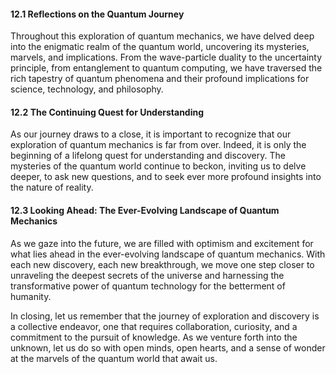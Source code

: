 
#### 12.1 Reflections on the Quantum Journey

Throughout this exploration of quantum mechanics, we have delved deep into the enigmatic realm of the quantum world, uncovering its mysteries, marvels, and implications. From the wave-particle duality to the uncertainty principle, from entanglement to quantum computing, we have traversed the rich tapestry of quantum phenomena and their profound implications for science, technology, and philosophy.

#### 12.2 The Continuing Quest for Understanding

As our journey draws to a close, it is important to recognize that our exploration of quantum mechanics is far from over. Indeed, it is only the beginning of a lifelong quest for understanding and discovery. The mysteries of the quantum world continue to beckon, inviting us to delve deeper, to ask new questions, and to seek ever more profound insights into the nature of reality.

#### 12.3 Looking Ahead: The Ever-Evolving Landscape of Quantum Mechanics

As we gaze into the future, we are filled with optimism and excitement for what lies ahead in the ever-evolving landscape of quantum mechanics. With each new discovery, each new breakthrough, we move one step closer to unraveling the deepest secrets of the universe and harnessing the transformative power of quantum technology for the betterment of humanity.

In closing, let us remember that the journey of exploration and discovery is a collective endeavor, one that requires collaboration, curiosity, and a commitment to the pursuit of knowledge. As we venture forth into the unknown, let us do so with open minds, open hearts, and a sense of wonder at the marvels of the quantum world that await us.